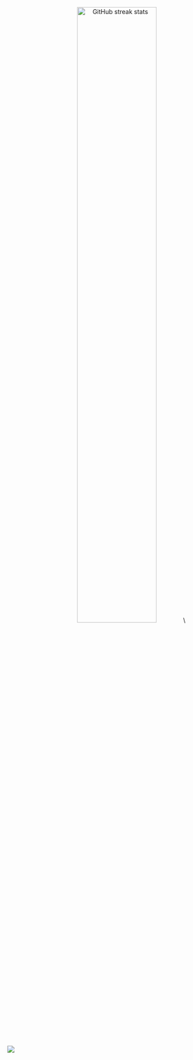 <p align="center">
  <img src="https://streak-stats.demolab.com/?user=HenryCauan&theme=dracula" alt="GitHub streak stats" width="60%">\
</p>

##

 <img src="https://github-readme-stats.vercel.app/api/top-langs/?username=HenryCauan&layout=compact&langs_count=8&theme=tokyonight"/>
